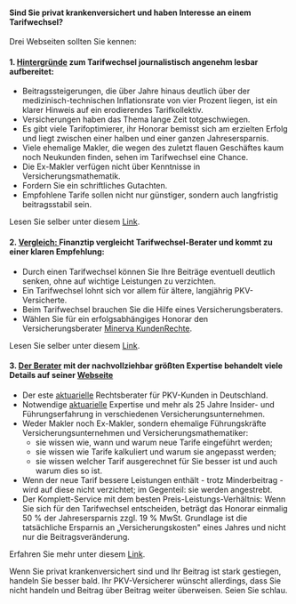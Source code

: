 #### Sind Sie privat krankenversichert und haben Interesse an einem Tarifwechsel? 

Drei Webseiten sollten Sie kennen:

#### 1. <a href="http://www.brandeins.de/archiv/2014/im-interesse-des-kunden/wechsel-private-krankenversicherung-im-dschungel" target="_blank">Hintergründe</a> zum Tarifwechsel journalistisch angenehm lesbar aufbereitet:
<ul>
  <li>Beitragssteigerungen, die über Jahre hinaus deutlich über der medizinisch-technischen Inflationsrate von vier Prozent liegen, ist ein klarer Hinweis auf ein erodierendes Tarifkollektiv.
  <li>Versicherungen haben das Thema lange Zeit totgeschwiegen.
  <li>Es gibt viele Tarifoptimierer, ihr Honorar bemisst sich am erzielten Erfolg und liegt zwischen einer halben und einer ganzen Jahresersparnis.
  <li>Viele ehemalige Makler, die wegen des zuletzt flauen Geschäftes kaum noch Neukunden finden, sehen im Tarifwechsel eine Chance.
  <li>Die Ex-Makler verfügen nicht über Kenntnisse in Versicherungsmathematik.
  <li>Fordern Sie ein schriftliches Gutachten.
  <li>Empfohlene Tarife sollen nicht nur günstiger, sondern auch langfristig beitragsstabil sein.
</ul>

Lesen Sie selber unter diesem <a href="http://www.brandeins.de/archiv/2014/im-interesse-des-kunden/wechsel-private-krankenversicherung-im-dschungel" target="_blank">Link</a>.

#### 2. <a href="http://www.finanztip.de/pkv-tarif-wechsel" target="_blank">Vergleich: </a> Finanztip vergleicht Tarifwechsel-Berater und kommt zu einer klaren Empfehlung:
<ul>
  <li>Durch einen Tarifwechsel können Sie Ihre Beiträge eventuell deutlich senken, ohne auf wichtige Leistungen zu verzichten.
  <li>Ein Tarifwechsel lohnt sich vor allem für ältere, langjährig PKV-Versicherte.
  <li>Beim Tarifwechsel brauchen Sie die Hilfe eines Versicherungsberaters.
  <li>Wählen Sie für ein erfolgsabhängiges Honorar den Versicherungsberater 
  <a href="https://www.minerva-kundenrechte.de?ref=TelegramGS" target="_blank">Minerva KundenRechte</a>.
</ul>
Lesen Sie selber unter diesem <a href="http://www.finanztip.de/pkv-tarif-wechsel" target="_blank">Link</a>.

#### 3. <a href="http://www.minerva-kundenrechte.de" target="_blank">Der Berater</a> mit der nachvollziehbar größten Expertise behandelt viele Details auf seiner <a href="https://www.minerva-kundenrechte.de?ref=TelegramGS">Webseite</a>
<ul>
  <li>Der este <a href="https://www.minerva-kundenrechte.de/kompetente-unterstuetzung-beim-tarifwechsel-zahlt-sich-aus/was-ist-ein-aktuar-dav?ref=TelegramGS" target="_blank">aktuarielle</a> Rechtsberater für PKV-Kunden in Deutschland.
  <li>Notwendige <a href="https://www.minerva-kundenrechte.de/kompetente-unterstuetzung-beim-tarifwechsel-zahlt-sich-aus/was-ist-ein-aktuar-dav?ref=TelegramGS" target="_blank">aktuarielle</a> Expertise und mehr als 25 Jahre Insider- und Führungserfahrung in verschiedenen Versicherungsunternehmen.
  <li>Weder Makler noch Ex-Makler, sondern ehemalige Führungskräfte Versicherungsunternehmen und Versicherungsmathematiker: 
    <ul>
      <li>sie wissen wie, wann und warum neue Tarife eingeführt werden;
      <li>sie wissen wie Tarife kalkuliert und warum sie angepasst werden;
      <li>sie wissen welcher Tarif ausgerechnet für Sie besser ist und auch warum dies so ist.
    </ul>
  <li>Wenn der neue Tarif bessere Leistungen enthält - trotz Minderbeitrag - wird auf diese nicht verzichtet; im Gegenteil: sie werden angestrebt.
  <li>Der Komplett-Service mit dem besten Preis-Leistungs-Verhältnis: Wenn Sie sich für den Tarifwechsel entscheiden, beträgt das Honorar einmalig 50 % der Jahresersparnis zzgl. 19 % MwSt. Grundlage ist die tatsächliche Ersparnis an „Versicherungskosten" eines Jahres und nicht nur die Beitragsveränderung.
</ul>
Erfahren Sie mehr unter diesem <a href="https://www.minerva-kundenrechte.de/unsere-leistung/kompetenz-service?ref=TelegramGS" target="_blank">Link</a>.

Wenn Sie privat krankenversichert sind und Ihr Beitrag ist stark gestiegen, handeln Sie besser bald. 
Ihr PKV-Versicherer wünscht allerdings, dass Sie nicht handeln und Beitrag über Beitrag weiter überweisen.
Seien Sie schlau.

